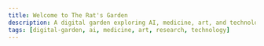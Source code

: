 ```yaml
---
title: Welcome to The Rat's Garden
description: A digital garden exploring AI, medicine, art, and technology through the lens of research and creativity.
tags: [digital-garden, ai, medicine, art, research, technology]
---
```


<!-- Graph links - invisible but parsed by Quartz -->
<div style="font-size: 0px; color: transparent; height: 0; overflow: hidden;">

[[art/Book Arts]]
[[art/My Art]]
[[art/Ritual - Essential Grimoire]]
[[art/index]]
[[index]]
[[projects/Build Birmingham]]
[[projects/index]]
[[research/PhD]]
[[research/Publications]]
[[research/index]]
[[tools/AI Semantic Links]]
[[tools/index]]

</div>


